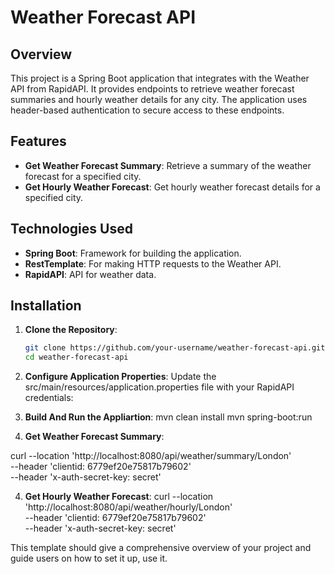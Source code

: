 # Weather Forecast API

## Overview

This project is a Spring Boot application that integrates with the Weather API from RapidAPI. It provides endpoints to retrieve weather forecast summaries and hourly weather details for any city. The application uses header-based authentication to secure access to these endpoints.

## Features

- **Get Weather Forecast Summary**: Retrieve a summary of the weather forecast for a specified city.
- **Get Hourly Weather Forecast**: Get hourly weather forecast details for a specified city.

## Technologies Used

- **Spring Boot**: Framework for building the application.
- **RestTemplate**: For making HTTP requests to the Weather API.
- **RapidAPI**: API for weather data.

## Installation

1. **Clone the Repository**:

   ```bash
   git clone https://github.com/your-username/weather-forecast-api.git
   cd weather-forecast-api

2. **Configure Application Properties**:
Update the src/main/resources/application.properties file with your RapidAPI credentials:

3. **Build And Run the Appliartion**:
mvn clean install
mvn spring-boot:run

4. **Get Weather Forecast Summary**:

curl --location 'http://localhost:8080/api/weather/summary/London' \
--header 'clientid: 6779ef20e75817b79602' \
--header 'x-auth-secret-key: secret'

4. **Get Hourly Weather Forecast**:
curl --location 'http://localhost:8080/api/weather/hourly/London' \
--header 'clientid: 6779ef20e75817b79602' \
--header 'x-auth-secret-key: secret'

This template should give a comprehensive overview of your project and guide users on how to set it up, use it.